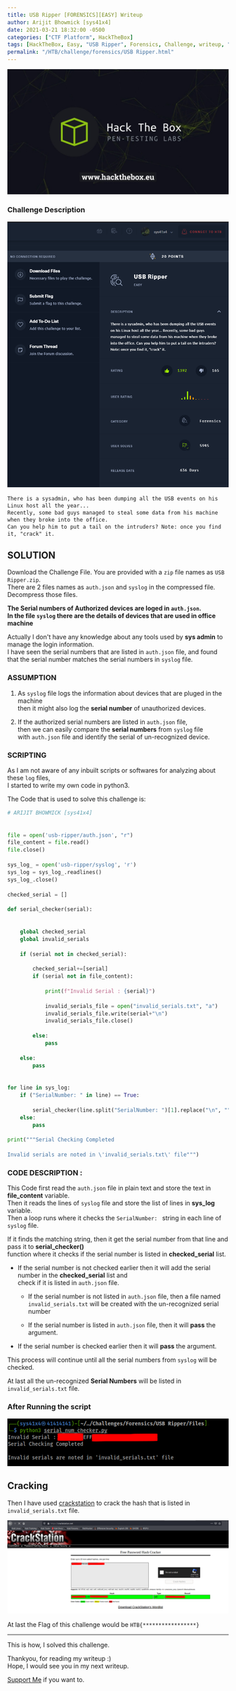 ```yaml
---
title: USB Ripper [FORENSICS][EASY] Writeup
author: Arijit Bhowmick [sys41x4]
date: 2021-03-21 18:32:00 -0500
categories: ["CTF Platform", HackTheBox]
tags: [HackTheBox, Easy, "USB Ripper", Forensics, Challenge, writeup, "Hash Cracking", crackstation, python3, python]
permalink: "/HTB/challenge/forensics/USB Ripper.html"
---
```


[![HTB Img](/assets/htb/htb-img/htb_logo.jpeg)](http://hackthebox.eu)

### Challenge Description

![Challenge Details](/assets/htb/challenge/forensics/usb-ripper/img/challenge_desc.png)


```text
There is a sysadmin, who has been dumping all the USB events on his Linux host all the year...
Recently, some bad guys managed to steal some data from his machine when they broke into the office.
Can you help him to put a tail on the intruders? Note: once you find it, "crack" it.
```

## SOLUTION

Download the Challenge File. You are provided with a `zip` file names as `USB Ripper.zip`.<br>
There are 2 files names as `auth.json` and `syslog` in the compressed file.<br>
Decompress those files.

**The Serial numbers of Authorized devices are loged in `auth.json`.<br>
In the file `syslog` there are the details of devices that are used in office machine**

Actually I don't have any knowledge about any tools used by **sys admin** to manage the login information.<br>
I have seen the serial numbers that are listed in `auth.json` file, and found that the serial number matches the serial numbers in `syslog` file.

### ASSUMPTION

1. As `syslog` file logs the information about devices that are pluged in the machine<br>
then it might also log the **serial number** of unauthorized devices.

2. If the authorized serial numbers are listed in `auth.json` file,<br>
then we can easily compare the **serial numbers**  from `syslog` file<br>
with `auth.json` file and identify the serial of un-recognized device.<br>

### SCRIPTING

As I am not aware of any inbuilt scripts or softwares for analyzing about these `log` files,<br>
I started to write my own code in python3.

The Code that is used to solve this challenge is:

```python
# ARIJIT BHOWMICK [sys41x4]


file = open('usb-ripper/auth.json', "r")
file_content = file.read()
file.close()

sys_log_ = open('usb-ripper/syslog', 'r')
sys_log = sys_log_.readlines()
sys_log_.close()

checked_serial = []

def serial_checker(serial):

		
	global checked_serial
	global invalid_serials

	if (serial not in checked_serial):
		
		checked_serial+=[serial]
		if (serial not in file_content):
			
			print(f"Invalid Serial : {serial}")

			invalid_serials_file = open("invalid_serials.txt", "a")
			invalid_serials_file.write(serial+"\n")
			invalid_serials_file.close()

		else:
			pass

	else:
		pass


for line in sys_log:
	if ("SerialNumber: " in line) == True:

		serial_checker(line.split("SerialNumber: ")[1].replace("\n", ""))
	else:
		pass

print("""Serial Checking Completed

Invalid serials are noted in \'invalid_serials.txt\' file""")

```

### CODE DESCRIPTION :

This Code first read the `auth.json` file in plain text and store the text in **file_content** variable.<br>
Then it reads the lines of `syslog` file and store the list of lines in **sys_log** variable.<br>
Then a loop runs where it checks the `SerialNumber: ` string in each line of `syslog` file.

If it finds the matching string, then it get the serial number from that line and pass it to **serial_checker()**<br>
function where it checks if the serial number is listed in **checked_serial** list.

- If the serial number is not checked earlier then it will add the serial number in the **checked_serial** list and<br>
check if it is listed in `auth.json` file.

    - If the serial number is not listed in `auth.json` file, then a file named `invalid_serials.txt` will be created with the un-recognized serial number
    
    - If the serial number is listed in `auth.json` file, then it will **pass** the argument.
    
- If the serial number is checked earlier then it will **pass** the argument.

This process will continue until all the serial numbers from `syslog` will be checked.

At last all the un-recognized **Serial Numbers** will be listed in `invalid_serials.txt` file.


### After Running the script

![un-recognized_serials](/assets/htb/challenge/forensics/usb-ripper/img/invalid_serials.png)

## Cracking

Then I have used <a href='https://crackstation.net' target='_blank'>crackstation</a> to crack the hash that is listed in `invalid_serials.txt` file.

![Cracked_hash](/assets/htb/challenge/forensics/usb-ripper/img/cracked_hash.png)

At last the Flag of this challenge would be `HTB{*****************}`

---

This is how, I solved this challenge.

Thankyou, for reading my writeup :)<br>
Hope, I would see you in my next writeup.

<a href="/support/sys41x4">Support Me</a> if you want to.